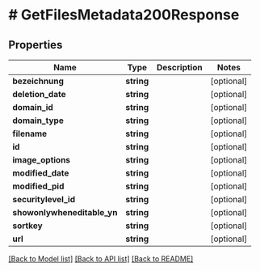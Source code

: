 # # GetFilesMetadata200Response

## Properties

Name | Type | Description | Notes
------------ | ------------- | ------------- | -------------
**bezeichnung** | **string** |  | [optional]
**deletion_date** | **string** |  | [optional]
**domain_id** | **string** |  | [optional]
**domain_type** | **string** |  | [optional]
**filename** | **string** |  | [optional]
**id** | **string** |  | [optional]
**image_options** | **string** |  | [optional]
**modified_date** | **string** |  | [optional]
**modified_pid** | **string** |  | [optional]
**securitylevel_id** | **string** |  | [optional]
**showonlywheneditable_yn** | **string** |  | [optional]
**sortkey** | **string** |  | [optional]
**url** | **string** |  | [optional]

[[Back to Model list]](../../README.md#models) [[Back to API list]](../../README.md#endpoints) [[Back to README]](../../README.md)
